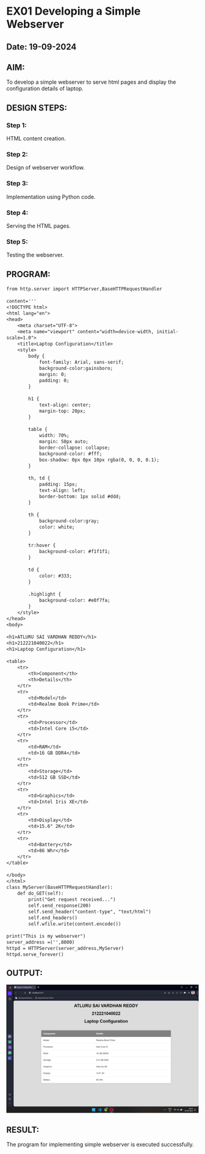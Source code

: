 # EX01 Developing a Simple Webserver
## Date: 19-09-2024

## AIM:
To develop a simple webserver to serve html pages and display the configuration details of laptop.

## DESIGN STEPS:
### Step 1: 
HTML content creation.

### Step 2:
Design of webserver workflow.

### Step 3:
Implementation using Python code.

### Step 4:
Serving the HTML pages.

### Step 5:
Testing the webserver.

## PROGRAM:
```
from http.server import HTTPServer,BaseHTTPRequestHandler

content='''
<!DOCTYPE html>
<html lang="en">
<head>
    <meta charset="UTF-8">
    <meta name="viewport" content="width=device-width, initial-scale=1.0">
    <title>Laptop Configuration</title>
    <style>
        body {
            font-family: Arial, sans-serif;
            background-color:gainsboro;
            margin: 0;
            padding: 0;
        }

        h1 {
            text-align: center;
            margin-top: 20px;
        }

        table {
            width: 70%;
            margin: 50px auto;
            border-collapse: collapse;
            background-color: #fff;
            box-shadow: 0px 0px 10px rgba(0, 0, 0, 0.1);
        }

        th, td {
            padding: 15px;
            text-align: left;
            border-bottom: 1px solid #ddd;
        }

        th {
            background-color:gray;
            color: white;
        }

        tr:hover {
            background-color: #f1f1f1;
        }

        td {
            color: #333;
        }

        .highlight {
            background-color: #e0f7fa;
        }
    </style>
</head>
<body>

<h1>ATLURU SAI VARDHAN REDDY</h1>
<h1>212221040022</h1>
<h1>Laptop Configuration</h1>

<table>
    <tr>
        <th>Component</th>
        <th>Details</th>
    </tr>
    <tr>
        <td>Model</td>
        <td>Realme Book Prime</td>
    </tr>
    <tr>
        <td>Processor</td>
        <td>Intel Core i5</td>
    </tr>
    <tr>
        <td>RAM</td>
        <td>16 GB DDR4</td>
    </tr>
    <tr>
        <td>Storage</td>
        <td>512 GB SSD</td>
    </tr>
    <tr>
        <td>Graphics</td>
        <td>Intel Iris XE</td>
    </tr>
    <tr>
        <td>Display</td>
        <td>15.6" 2K</td>
    </tr>
    <tr>
        <td>Battery</td>
        <td>86 Whr</td>
    </tr>
</table>

</body>
</html>
class MyServer(BaseHTTPRequestHandler):
    def do_GET(self):
        print("Get request received...")
        self.send_response(200) 
        self.send_header("content-type", "text/html")       
        self.end_headers()
        self.wfile.write(content.encode())

print("This is my webserver") 
server_address =('',8000)
httpd = HTTPServer(server_address,MyServer)
httpd.serve_forever()
```


## OUTPUT:

![alt text](<Screenshot 2024-09-30 093214.png>)


## RESULT:
The program for implementing simple webserver is executed successfully.
